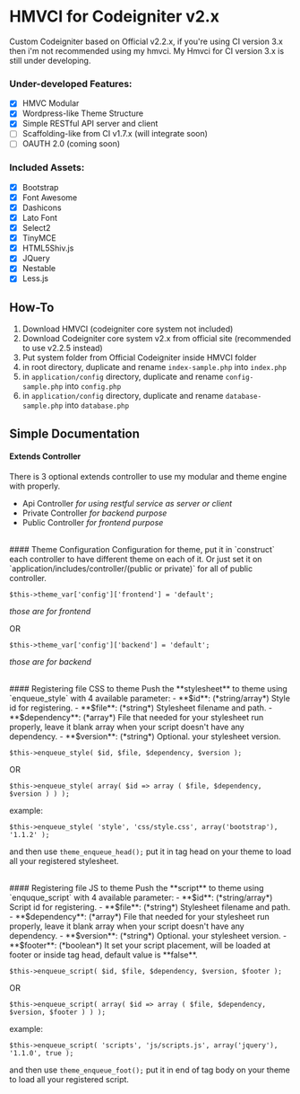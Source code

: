 # HMVCI for Codeigniter v2.x
Custom Codeigniter based on Official v2.2.x, if you're using CI version 3.x then i'm not recommended
using my hmvci. My Hmvci for CI version 3.x is still under developing.

### Under-developed Features:
- [x] HMVC Modular
- [x] Wordpress-like Theme Structure
- [x] Simple RESTful API server and client
- [ ] Scaffolding-like from CI v1.7.x (will integrate soon)
- [ ] OAUTH 2.0 (coming soon)

### Included Assets:
- [x] Bootstrap
- [x] Font Awesome
- [x] Dashicons
- [x] Lato Font
- [x] Select2
- [x] TinyMCE
- [x] HTML5Shiv.js
- [x] JQuery
- [x] Nestable
- [x] Less.js

## How-To
1.  Download HMVCI (codeigniter core system not included)
2.  Download Codeigniter core system v2.x from official site (recommended to use v2.2.5 instead)
3.  Put system folder from Official Codeigniter inside HMVCI folder
4.  in root directory, duplicate and rename `index-sample.php` into `index.php`
5.  in `application/config` directory, duplicate and rename `config-sample.php` into `config.php`
6.  in `application/config` directory, duplicate and rename `database-sample.php` into `database.php`

## Simple Documentation
#### Extends Controller
There is 3 optional extends controller to use my modular and theme engine with properly.
- Api Controller *for using restful service as server or client*
- Private Controller *for backend purpose*
- Public Controller *for frontend purpose*

<br>
#### Theme Configuration
Configuration for theme, put it in `construct` each controller to have different theme on each of it. Or
just set it on `application/includes/controller/(public or private)` for all of public controller.

	$this->theme_var['config']['frontend'] = 'default';
*those are for frontend*

OR

	$this->theme_var['config']['backend'] = 'default';
*those are for backend*

<br>
#### Registering file CSS to theme
Push the **stylesheet** to theme using `enqueue_style` with 4 available parameter:
- **$id**: (*string/array*) Style id for registering.
- **$file**: (*string*) Stylesheet filename and path.
- **$dependency**: (*array*) File that needed for your stylesheet run properly, leave it blank array when your script doesn't have any dependency.
- **$version**: (*string*) Optional. your stylesheet version.

<!-- -->

	$this->enqueue_style( $id, $file, $dependency, $version );

OR

	$this->enqueue_style( array( $id => array ( $file, $dependency, $version ) ) );

example:

	$this->enqueue_style( 'style', 'css/style.css', array('bootstrap'), '1.1.2' );

and then use `theme_enqueue_head();` put it in tag head on your theme to load all your registered stylesheet.

<br>
#### Registering file JS to theme
Push the **script** to theme using `enquque_script` with 4 available parameter:
- **$id**: (*string/array*) Script id for registering.
- **$file**: (*string*) Stylesheet filename and path.
- **$dependency**: (*array*) File that needed for your stylesheet run properly, leave it blank array when your script doesn't have any dependency.
- **$version**: (*string*) Optional. your stylesheet version.
- **$footer**: (*boolean*) It set your script placement, will be loaded at footer or inside tag head, default value is **false**.

<!-- -->

	$this->enqueue_script( $id, $file, $dependency, $version, $footer );

OR

	$this->enqueue_script( array( $id => array ( $file, $dependency, $version, $footer ) ) );

example:

	$this->enqueue_script( 'scripts', 'js/scripts.js', array('jquery'), '1.1.0', true );

and then use `theme_enqueue_foot();` put it in end of tag body on your theme to load all your registered script.
